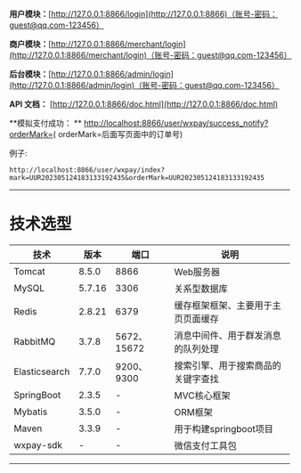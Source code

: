 **用户模块：**[http://127.0.0.1:8866/login](http://127.0.0.1:8866)（账号-密码：guest@qq.com-123456）

**商户模块：**[http://127.0.0.1:8866/merchant/login](http://127.0.0.1:8866/merchant/login)（账号-密码：guest@qq.com-123456）

**后台模块：**[http://127.0.0.1:8866/admin/login](http://127.0.0.1:8866/admin/login)（账号-密码：guest@qq.com-123456）

**API 文档：** [http://127.0.0.1:8866/doc.html](http://127.0.0.1:8866/doc.html)

**模拟支付成功：
** [http://localhost:8866/user/wxpay/success_notify?orderMark=](http://localhost:8866/user/wxpay/success_notify?orderMark=)(
orderMark=后面写页面中的订单号)

例子:
```
http://localhost:8866/user/wxpay/index?mark=UUR202305124183133192435&orderMark=UUR202305124183133192435
```
---

# 技术选型

| 技术            | 版本     | 端口         | 说明                |
|---------------|--------|------------|-------------------|
| Tomcat        | 8.5.0  | 8866       | Web服务器            |
| MySQL         | 5.7.16 | 3306       | 关系型数据库            |
| Redis         | 2.8.21 | 6379       | 缓存框架框架、主要用于主页页面缓存 |
| RabbitMQ      | 3.7.8  | 5672、15672 | 消息中间件、用于群发消息的队列处理 |
| Elasticsearch | 7.7.0  | 9200、9300  | 搜索引擎、用于搜索商品的关键字查找 |
| SpringBoot    | 2.3.5  | -          | MVC核心框架           |
| Mybatis       | 3.5.0  | -          | ORM框架             |
| Maven         | 3.3.9  | -          | 用于构建springboot项目  |
| wxpay-sdk     | -      | -          | 微信支付工具包           |

---
<br/>